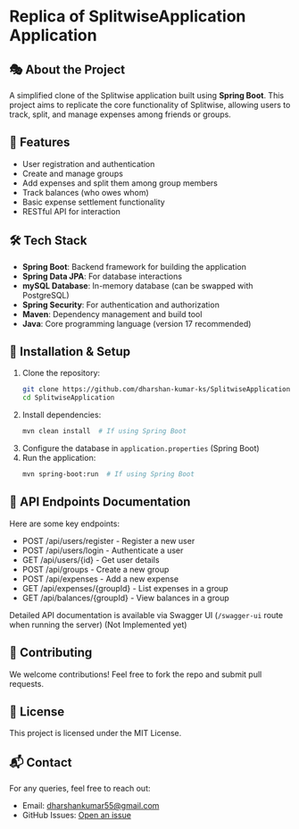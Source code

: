 # Replica of SplitwiseApplication Application

## 🎭 About the Project
A simplified clone of the Splitwise application built using **Spring Boot**. This project aims to replicate the core functionality of Splitwise, allowing users to track, split, and manage expenses among friends or groups.

## 🚀 Features
- User registration and authentication
- Create and manage groups
- Add expenses and split them among group members
- Track balances (who owes whom)
- Basic expense settlement functionality
- RESTful API for interaction

## 🛠️ Tech Stack
- **Spring Boot**: Backend framework for building the application
- **Spring Data JPA**: For database interactions
- **mySQL Database**: In-memory database (can be swapped with PostgreSQL)
- **Spring Security**: For authentication and authorization
- **Maven**: Dependency management and build tool
- **Java**: Core programming language (version 17 recommended)

## 📌 Installation & Setup

1. Clone the repository:
   ```bash
   git clone https://github.com/dharshan-kumar-ks/SplitwiseApplication.git
   cd SplitwiseApplication
   ```
2. Install dependencies:
   ```bash
   mvn clean install  # If using Spring Boot
   ```
3. Configure the database in `application.properties` (Spring Boot) 
4. Run the application:
   ```bash
   mvn spring-boot:run  # If using Spring Boot
   ```

## 📖 API Endpoints Documentation
Here are some key endpoints:
- POST /api/users/register - Register a new user
- POST /api/users/login - Authenticate a user
- GET /api/users/{id} - Get user details
- POST /api/groups - Create a new group
- POST /api/expenses - Add a new expense
- GET /api/expenses/{groupId} - List expenses in a group
- GET /api/balances/{groupId} - View balances in a group

Detailed API documentation is available via Swagger UI (`/swagger-ui` route when running the server)     (Not Implemented yet)

## 🤝 Contributing
We welcome contributions! Feel free to fork the repo and submit pull requests.

## 📝 License
This project is licensed under the MIT License.

## 📬 Contact
For any queries, feel free to reach out:
- Email: dharshankumar55@gmail.com
- GitHub Issues: [Open an issue](https://github.com/dharshan-kumar-ks/BookMyShowApplication/issues)
